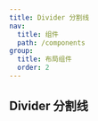```yaml
---
title: Divider 分割线
nav:
  title: 组件
  path: /components
group:
  title: 布局组件
  order: 2
---
```


## Divider 分割线

<code src="./demos/dash.tsx"></code> <code src="./demos/type.tsx"></code>

<API></API>
